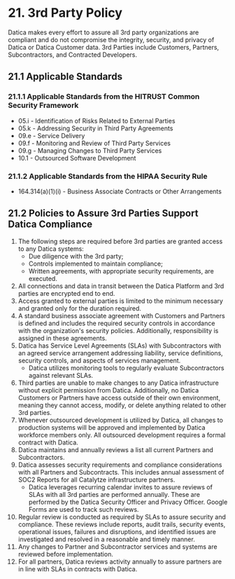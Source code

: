 # 21. 3rd Party Policy

Datica makes every effort to assure all 3rd party organizations are compliant and do not compromise the integrity, security, and privacy of Datica or Datica Customer data. 3rd Parties include Customers, Partners, Subcontractors, and Contracted Developers.

## 21.1 Applicable Standards

### 21.1.1 Applicable Standards from the HITRUST Common Security Framework

*  05.i - Identification of Risks Related to External Parties
*  05.k - Addressing Security in Third Party Agreements
*  09.e - Service Delivery
*  09.f - Monitoring and Review of Third Party Services
*  09.g - Managing Changes to Third Party Services
*  10.1 - Outsourced Software Development

### 21.1.2 Applicable Standards from the HIPAA Security Rule

* 164.314(a)(1)(i) - Business Associate Contracts or Other Arrangements

## 21.2 Policies to Assure 3rd Parties Support Datica Compliance

1. The following steps are required before 3rd parties are granted access to any Datica systems:
   * Due diligence with the 3rd party;
   * Controls implemented to maintain compliance;
   * Written agreements, with appropriate security requirements, are executed.
2. All connections and data in transit between the Datica Platform and 3rd parties are encrypted end to end.
3. Access granted to external parties is limited to the minimum necessary and granted only for the duration required.
4. A standard business associate agreement with Customers and Partners is defined and includes the required security controls in accordance with the organization's security policies. Additionally, responsibility is assigned in these agreements.
5. Datica has Service Level Agreements (SLAs) with Subcontractors with an agreed service arrangement addressing liability, service definitions, security controls, and aspects of services management.
   * Datica utilizes monitoring tools to regularly evaluate Subcontractors against relevant SLAs.
7. Third parties are unable to make changes to any Datica infrastructure without explicit permission from Datica. Additionally, no Datica Customers or Partners have access outside of their own environment, meaning they cannot access, modify, or delete anything related to other 3rd parties.
8. Whenever outsourced development is utilized by Datica, all changes to production systems will be approved and implemented by Datica workforce members only. All outsourced development requires a formal contract with Datica.
9. Datica maintains and annually reviews a list all current Partners and Subcontractors.
10. Datica assesses security requirements and compliance considerations with all Partners and Subcontracts. This includes annual assessment of SOC2 Reports for all Catalytze infrastructure partners.
    * Datica leverages recurring calendar invites to assure reviews of SLAs with all 3rd parties are performed annually. These are performed by the Datica Security Officer and Privacy Officer. Google Forms are used to track such reviews.
11. Regular review is conducted as required by SLAs to assure security and compliance. These reviews include reports, audit trails, security events, operational issues, failures and disruptions, and identified issues are investigated and resolved in a reasonable and timely manner.
13. Any changes to Partner and Subcontractor services and systems are reviewed before implementation.
14. For all partners, Datica reviews activity annually to assure partners are in line with SLAs in contracts with Datica.
